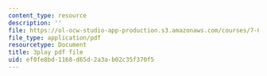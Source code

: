 ```yaml
---
content_type: resource
description: ''
file: https://ol-ocw-studio-app-production.s3.amazonaws.com/courses/7-012-introduction-to-biology-fall-2004/ef0fe8bd1168d65d2a3ab02c35f370f5_470931.pdf
file_type: application/pdf
resourcetype: Document
title: 3play pdf file
uid: ef0fe8bd-1168-d65d-2a3a-b02c35f370f5
---
```

